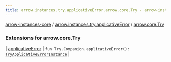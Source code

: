 ```yaml
---
title: arrow.instances.try.applicativeError.arrow.core.Try - arrow-instances-core
---
```


[arrow-instances-core](../../index.html) / [arrow.instances.try.applicativeError](../index.html) / [arrow.core.Try](./index.html)

### Extensions for arrow.core.Try

| [applicativeError](applicative-error.html) | `fun Try.Companion.applicativeError(): `[`TryApplicativeErrorInstance`](../../arrow.instances/-try-applicative-error-instance/index.html) |

